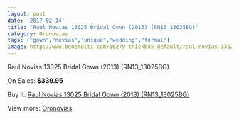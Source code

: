 ```yaml
---
layout: post
date: '2017-02-14'
title: "Raul Novias 13025 Bridal Gown (2013) (RN13_13025BG)"
category: Oronovias
tags: ["gown","novias","unique","wedding","formal"]
image: http://www.benemulti.com/16279-thickbox_default/raul-novias-13025-bridal-gown-2013-rn1313025bg.jpg
---
```

Raul Novias 13025 Bridal Gown (2013) (RN13_13025BG)

On Sales: **$339.95**
<a href="https://www.benemulti.com/en/oronovias/6201-raul-novias-13025-bridal-gown-2013-rn1313025bg.html"><amp-img layout="responsive" width="600" height="600" src="//www.benemulti.com/16279-thickbox_default/raul-novias-13025-bridal-gown-2013-rn1313025bg.jpg" alt="Raul Novias 13025 Bridal Gown (2013) (RN13_13025BG) 0" /></a>
<a href="https://www.benemulti.com/en/oronovias/6201-raul-novias-13025-bridal-gown-2013-rn1313025bg.html"><amp-img layout="responsive" width="600" height="600" src="//www.benemulti.com/16280-thickbox_default/raul-novias-13025-bridal-gown-2013-rn1313025bg.jpg" alt="Raul Novias 13025 Bridal Gown (2013) (RN13_13025BG) 1" /></a>

Buy it: [Raul Novias 13025 Bridal Gown (2013) (RN13_13025BG)](https://www.benemulti.com/en/oronovias/6201-raul-novias-13025-bridal-gown-2013-rn1313025bg.html "Raul Novias 13025 Bridal Gown (2013) (RN13_13025BG)")

View more: [Oronovias](https://www.benemulti.com/en/53-oronovias "Oronovias")